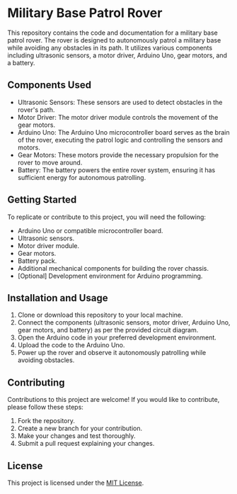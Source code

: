 # Military Base Patrol Rover

This repository contains the code and documentation for a military base patrol rover. The rover is designed to autonomously patrol a military base while avoiding any obstacles in its path. It utilizes various components including ultrasonic sensors, a motor driver, Arduino Uno, gear motors, and a battery.

## Components Used

- Ultrasonic Sensors: These sensors are used to detect obstacles in the rover's path.
- Motor Driver: The motor driver module controls the movement of the gear motors.
- Arduino Uno: The Arduino Uno microcontroller board serves as the brain of the rover, executing the patrol logic and controlling the sensors and motors.
- Gear Motors: These motors provide the necessary propulsion for the rover to move around.
- Battery: The battery powers the entire rover system, ensuring it has sufficient energy for autonomous patrolling.

## Getting Started

To replicate or contribute to this project, you will need the following:

- Arduino Uno or compatible microcontroller board.
- Ultrasonic sensors.
- Motor driver module.
- Gear motors.
- Battery pack.
- Additional mechanical components for building the rover chassis.
- [Optional] Development environment for Arduino programming.

## Installation and Usage

1. Clone or download this repository to your local machine.
2. Connect the components (ultrasonic sensors, motor driver, Arduino Uno, gear motors, and battery) as per the provided circuit diagram.
3. Open the Arduino code in your preferred development environment.
4. Upload the code to the Arduino Uno.
5. Power up the rover and observe it autonomously patrolling while avoiding obstacles.

## Contributing

Contributions to this project are welcome! If you would like to contribute, please follow these steps:

1. Fork the repository.
2. Create a new branch for your contribution.
3. Make your changes and test thoroughly.
4. Submit a pull request explaining your changes.

## License

This project is licensed under the [MIT License](LICENSE).

